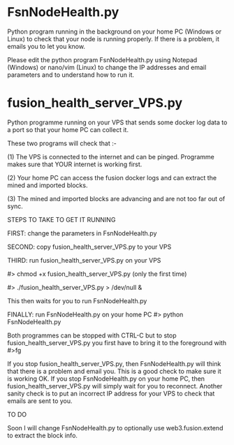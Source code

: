 # FsnNodeHealth.py
Python program running in the background on your home PC (Windows or Linux) to check that your node is running properly. If there is a problem, it emails you to let you know.

Please edit the python program FsnNodeHealth.py using Notepad (Windows) or nano/vim (Linux) to change the IP addresses and email
parameters and to understand how to run it.

# fusion_health_server_VPS.py
Python programme running on your VPS that sends some docker log data to a port so that your home PC can collect it.

These two programs will check that :-

(1) The VPS is connected to the internet and can be pinged. Programme makes sure that YOUR internet is working first.

(2) Your home PC can access the fusion docker logs and can extract the mined and imported blocks.

(3) The mined and imported blocks are advancing and are not too far out of sync.

STEPS TO TAKE TO GET IT RUNNING

FIRST:  change the parameters in FsnNodeHealth.py

SECOND: copy fusion_health_server_VPS.py to your VPS

THIRD: run fusion_health_server_VPS.py on your VPS  

#> chmod +x fusion_health_server_VPS.py  (only the first time)

#> ./fusion_health_server_VPS.py > /dev/null &

This then waits for you to run FsnNodeHealth.py

FINALLY: run FsnNodeHealth.py on your home PC
#> python FsnNodeHealth.py

Both programmes can be stopped with CTRL-C but to stop fusion_health_server_VPS.py you first have to bring it to the foreground with #>fg

If you stop fusion_health_server_VPS.py, then FsnNodeHealth.py will think that there is a problem and email you. This is a good check to make sure it is working OK. If you stop FsnNodeHealth.py on your home PC, then fusion_health_server_VPS.py will simply wait for you to reconnect. Another sanity check is to put an incorrect IP address for your VPS to check that emails are sent to you.


TO DO

Soon I will change FsnNodeHealth.py to optionally use web3.fusion.extend to extract the block info.
